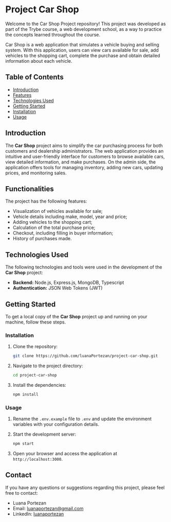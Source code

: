 # Project Car Shop

Welcome to the Car Shop Project repository! This project was developed as part of the Trybe course, a web development school, as a way to practice the concepts learned throughout the course.

Car Shop is a web application that simulates a vehicle buying and selling system. With this application, users can view cars available for sale, add vehicles to the shopping cart, complete the purchase and obtain detailed information about each vehicle.

## Table of Contents

- [Introduction](#introduction)
- [Features](#features)
- [Technologies Used](#technologies-used)
- [Getting Started](#getting-started)
- [Installation](#installation)
- [Usage](#usage)

## Introduction

The **Car Shop** project aims to simplify the car purchasing process for both customers and dealership administrators. The web application provides an intuitive and user-friendly interface for customers to browse available cars, view detailed information, and make purchases. On the admin side, the application offers tools for managing inventory, adding new cars, updating prices, and monitoring sales.

## Functionalities

The project has the following features:

- Visualization of vehicles available for sale;
- Vehicle details including make, model, year and price;
- Adding vehicles to the shopping cart;
- Calculation of the total purchase price;
- Checkout, including filling in buyer information;
- History of purchases made.

## Technologies Used

The following technologies and tools were used in the development of the **Car Shop** project:

- **Backend:** Node.js, Express.js, MongoDB, Typescript
- **Authentication:** JSON Web Tokens (JWT)

## Getting Started

To get a local copy of the **Car Shop** project up and running on your machine, follow these steps.

### Installation

1. Clone the repository:

   ```bash
   git clone https://github.com/luanaPortezan/project-car-shop.git
   ```

2. Navigate to the project directory:

   ```bash
   cd project-car-shop
   ```

3. Install the dependencies:

   ```bash
   npm install
   ```

### Usage

1. Rename the `.env.example` file to `.env` and update the environment variables with your configuration details.

2. Start the development server:

   ```bash
   npm start
   ```

3. Open your browser and access the application at `http://localhost:3000`.

## Contact

If you have any questions or suggestions regarding this project, please feel free to contact:

- Luana Portezan
- Email: luanaportezan@gmail.com
- LinkedIn: [luanaportezan](https://www.linkedin.com/in/luanaportezan)
